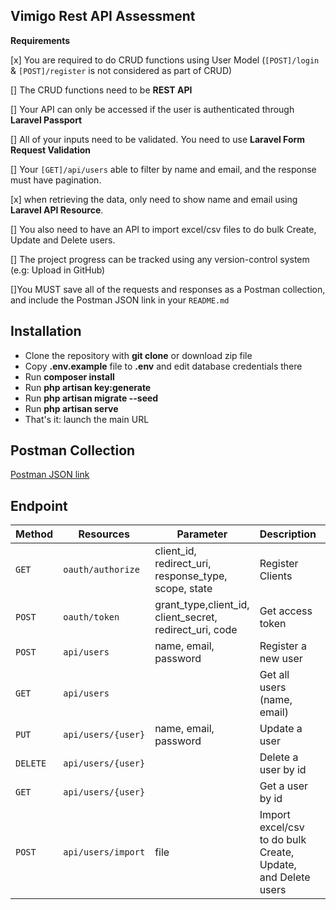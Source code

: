 ## Vimigo Rest API Assessment

**Requirements**

[x] You are required to do CRUD functions using User Model (`[POST]/login` & `[POST]/register` is not considered as part of CRUD)

[] The CRUD functions need to be **REST API**

[] Your API can only be accessed if the user is authenticated through **Laravel Passport**

[] All of your inputs need to be validated. You need to use **Laravel Form Request Validation**

[] Your `[GET]/api/users` able to filter by name and email, and the response must have pagination.

[x] when retrieving the data, only need to show name and email using **Laravel API Resource**.

[] You also need to have an API to import excel/csv files to do bulk Create, Update and Delete users.

[] The project progress can be tracked using any version-control system (e.g: Upload in GitHub)

[]You MUST save all of the requests and responses as a Postman collection, and include the Postman JSON link in your `README.md`

## Installation

-   Clone the repository with **git clone** or download zip file
-   Copy **.env.example** file to **.env** and edit database credentials there
-   Run **composer install**
-   Run **php artisan key:generate**
-   Run **php artisan migrate --seed**
-   Run **php artisan serve**
-   That's it: launch the main URL

## Postman Collection

[Postman JSON link](https://www.postman.com/collections/f433bf9bce68f44e2b84)

## Endpoint

| Method   | Resources          | Parameter                                               | Description                                                  | Auth |
| -------- | ------------------ | ------------------------------------------------------- | ------------------------------------------------------------ | ---- |
| `GET`    | `oauth/authorize`  | client_id, redirect_uri, response_type, scope, state    | Register Clients                                             | No   |
| `POST`   | `oauth/token`      | grant_type,client_id, client_secret, redirect_uri, code | Get access token                                             | No   |
| `POST`   | `api/users`        | name, email, password                                   | Register a new user                                          | Yes  |
| `GET`    | `api/users`        |                                                         | Get all users (name, email)                                  | Yes  |
| `PUT`    | `api/users/{user}` | name, email, password                                   | Update a user                                                | Yes  |
| `DELETE` | `api/users/{user}` |                                                         | Delete a user by id                                          | Yes  |
| `GET`    | `api/users/{user}` |                                                         | Get a user by id                                             | Yes  |
| `POST`   | `api/users/import` | file                                                    | Import excel/csv to do bulk Create, Update, and Delete users | Yes  |

